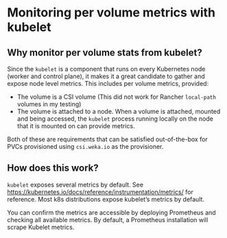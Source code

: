 # Monitoring per volume metrics with kubelet

## Why monitor per volume stats from kubelet?

Since the `kubelet` is a component that runs on every Kubernetes node (worker and control plane), it makes it a great candidate to gather and expose node level metrics. This includes per volume metrics, provided:

- The volume is a CSI volume (This did not work for Rancher `local-path` volumes in my testing)
- The volume is attached to a node. When a volume is attached, mounted and being accessed, the `kubelet` process running locally on the node that it is mounted on can provide metrics.

Both of these are requirements that can be satisfied out-of-the-box for PVCs provisioned using `csi.weka.io` as the provisioner.

## How does this work?

`kubelet` exposes several metrics by default. See https://kubernetes.io/docs/reference/instrumentation/metrics/ for reference.
Most k8s distributions expose kubelet’s metrics by default.

You can confirm the metrics are accessible by deploying Prometheus and checking all available metrics. By default, a Prometheus installation will scrape Kubelet metrics.
